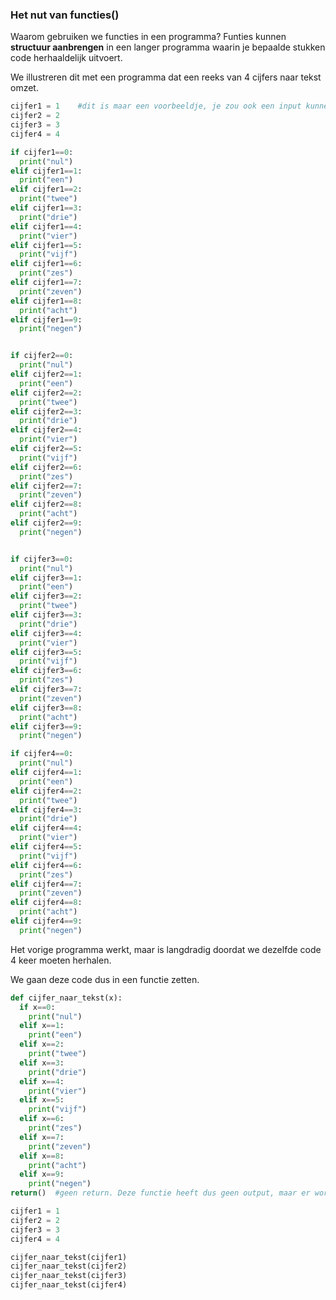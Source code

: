 ### Het nut van functies()

Waarom gebruiken we functies in een programma? Funties kunnen **structuur aanbrengen** in een langer programma waarin je bepaalde stukken code herhaaldelijk uitvoert.

We illustreren dit met een programma dat een reeks van 4 cijfers naar tekst omzet.

```python
cijfer1 = 1    #dit is maar een voorbeeldje, je zou ook een input kunnen vragen
cijfer2 = 2
cijfer3 = 3
cijfer4 = 4

if cijfer1==0:
  print("nul")
elif cijfer1==1:
  print("een")
elif cijfer1==2:
  print("twee")
elif cijfer1==3:
  print("drie")
elif cijfer1==4:
  print("vier")
elif cijfer1==5:
  print("vijf")
elif cijfer1==6:
  print("zes")
elif cijfer1==7:
  print("zeven")
elif cijfer1==8:
  print("acht")
elif cijfer1==9:
  print("negen")


if cijfer2==0:
  print("nul")
elif cijfer2==1:
  print("een")
elif cijfer2==2:
  print("twee")
elif cijfer2==3:
  print("drie")
elif cijfer2==4:
  print("vier")
elif cijfer2==5:
  print("vijf")
elif cijfer2==6:
  print("zes")
elif cijfer2==7:
  print("zeven")
elif cijfer2==8:
  print("acht")
elif cijfer2==9:
  print("negen")


if cijfer3==0:
  print("nul")
elif cijfer3==1:
  print("een")
elif cijfer3==2:
  print("twee")
elif cijfer3==3:
  print("drie")
elif cijfer3==4:
  print("vier")
elif cijfer3==5:
  print("vijf")
elif cijfer3==6:
  print("zes")
elif cijfer3==7:
  print("zeven")
elif cijfer3==8:
  print("acht")
elif cijfer3==9:
  print("negen")

if cijfer4==0:
  print("nul")
elif cijfer4==1:
  print("een")
elif cijfer4==2:
  print("twee")
elif cijfer4==3:
  print("drie")
elif cijfer4==4:
  print("vier")
elif cijfer4==5:
  print("vijf")
elif cijfer4==6:
  print("zes")
elif cijfer4==7:
  print("zeven")
elif cijfer4==8:
  print("acht")
elif cijfer4==9:
  print("negen")
```

Het vorige programma werkt, maar is langdradig doordat we dezelfde code 4 keer moeten herhalen. 

We gaan deze code dus in een functie zetten.

```python
def cijfer_naar_tekst(x):
  if x==0:
    print("nul")
  elif x==1:
    print("een")
  elif x==2:
    print("twee")
  elif x==3:
    print("drie")
  elif x==4:
    print("vier")
  elif x==5:
    print("vijf")
  elif x==6:
    print("zes")
  elif x==7:
    print("zeven")
  elif x==8:
    print("acht")
  elif x==9:
    print("negen")
return()  #geen return. Deze functie heeft dus geen output, maar er worden wel dingen geprint tijdens de uitvoer van de functie

cijfer1 = 1
cijfer2 = 2
cijfer3 = 3
cijfer4 = 4

cijfer_naar_tekst(cijfer1)    
cijfer_naar_tekst(cijfer2)
cijfer_naar_tekst(cijfer3)
cijfer_naar_tekst(cijfer4)
```

